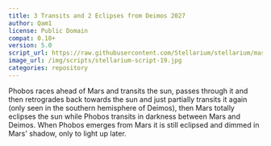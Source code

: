 ```yaml
---
title: 3 Transits and 2 Eclipses from Deimos 2027
author: Qam1
license: Public Domain
compat: 0.10+
version: 5.0
script_url: https://raw.githubusercontent.com/Stellarium/stellarium/master/scripts/phobos_phun_5.ssc
image_url: /img/scripts/stellarium-script-19.jpg
categories: repository
---
```

Phobos races ahead of Mars and transits the sun, passes through it and then retrogrades back towards the sun and just partially transits it again (only seen in the southern hemisphere of Deimos), then Mars totally eclipses the sun while Phobos transits in darkness between Mars and Deimos. When Phobos emerges from Mars it is still eclipsed and dimmed in Mars' shadow, only to light up later.